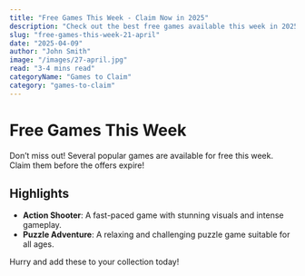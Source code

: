 ```yaml
---
title: "Free Games This Week - Claim Now in 2025"
description: "Check out the best free games available this week in 2025..."
slug: "free-games-this-week-21-april"
date: "2025-04-09"
author: "John Smith"
image: "/images/27-april.jpg"
read: "3-4 mins read"
categoryName: "Games to Claim"
category: "games-to-claim"
---
```


# Free Games This Week

Don’t miss out! Several popular games are available for free this week. Claim them before the offers expire!

## Highlights

- **Action Shooter**: A fast-paced game with stunning visuals and intense gameplay.
- **Puzzle Adventure**: A relaxing and challenging puzzle game suitable for all ages.

Hurry and add these to your collection today!
